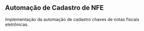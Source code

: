 ## Automação de Cadastro de NFE

Implementação da automação de cadastro chaves de notas fiscais eletrônicas.
